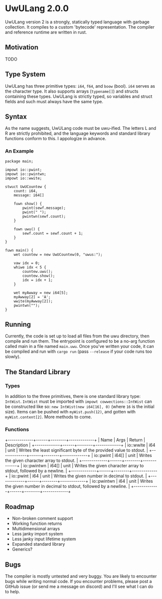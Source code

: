# UwULang 2.0.0
UwULang version 2 is a strongly, statically typed language with garbage collection.  It compiles to a custom 'bytecode' representation.  The compiler and reference runtime are written in rust.

## Motivation
TODO

## Type System
UwULang has three primitive types: `i64`, `f64`, and `boow` (bool).  `i64` serves as the character type.  It also supports arrays (`typename[]`) and structs containing these types.  UwULang is strictly typed, so variables and struct fields and such must always have the same type.

## Syntax
As the name suggests, UwULang code must be uwu-ified.  The letters L and R are strictly prohibited, and the language keywords and standard library functions conform to this.  I appologize in advance.

### An Example
```
package main;

impowt io::pwint;
impowt io::pwintwn;
impowt io::wwite;

stwuct UwUCountew {
    count: i64,
    message: i64[]

    fuwn show() {
        pwint(sewf.message);
        pwint(" ");
        pwintwn(sewf.count);
    }

    fuwn uwu() {
        sewf.count = sewf.count + 1;
    }
}

fuwn main() {
    wet countew = new UwUCountew(0, "uwus:");

    vaw idx = 0;
    whiwe idx < 5 {
        countew.uwu();
        countew.show();
        idx = idx + 1;
    }

    wet myAwway = new i64[5];
    myAwway[2] = 'A';
    wwite(myAwway[2]);
    pwintwn("");
}
```

## Running
Currently, the code is set up to load all files from the uwu directory, then compile and run them.  The entrypoint is configured to be a no-arg function called main in a file named `main.uwu`.  Once you've written your code, it can be compiled and run with `cargo run` (pass `--release` if your code runs too slowly).

## The Standard Library
### Types
In addition to the three primitives, there is one standard library type: `IntWist`.  `IntWist` must be imported with `impowt cowwections::IntWist` can be constructed like so: `new IntWist(new i64[16], 0)` (where `16` is the initial size).  Items can be pushed with `myWist.push(12)`, and gotten with `myWist.content[2]`.  More methods to come.

### Functions
+-------------+------+--------+-------------+
|    Name     | Args | Return | Description |
+-------------+------+--------+-------------+
| io::wwite   | i64  | unit   | Writes the least significant byte of the provided value to stdout. |
+-------------+------+--------+-------------+
| io::pwint   | i64[] | unit   | Writes the given character array to stdout. |
+-------------+------+--------+-------------+
| io::pwintwn | i64[] | unit   | Writes the given character array to stdout, followed by a newline. |
+-------------+------+--------+-------------+
| io::pwint   | i64  | unit   | Writes the given number in decimal to stdout. |
+-------------+------+--------+-------------+
| io::pwintwn | i64  | unit   | Writes the given number in decimal to stdout, followed by a newline. |
+-------------+------+--------+-------------+


## Roadmap
 * Non-broken comment support
 * Working function returns
 * Multidimensional arrays
 * Less janky import system
 * Less janky input lifetime system
 * Expanded standard library
 * Generics?

## Bugs
The compiler is mostly untested and very buggy.  You are likely to encounter bugs while writing normal code.  If you encounter problems, please post a GitHub issue (or send me a message on discord) and I'll see what I can do to help.
